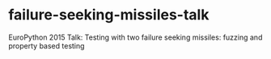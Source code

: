 # failure-seeking-missiles-talk
EuroPython 2015 Talk: Testing with two failure seeking missiles: fuzzing and property based testing

